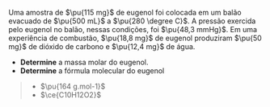 Uma amostra de $\pu{115 mg}$ de eugenol foi colocada em um balão evacuado de $\pu{500 mL}$ a $\pu{280 \degree C}$. A pressão exercida pelo  eugenol no balão, nessas condições, foi $\pu{48,3 mmHg}$. Em uma experiência de combustão, $\pu{18,8 mg}$ de eugenol produziram $\pu{50 mg}$ de  dióxido de carbono e $\pu{12,4 mg}$ de água. 

- **Determine** a massa molar do eugenol.
- **Determine** a fórmula molecular do eugenol

> - $\pu{164 g.mol-1}$
> - $\ce{C10H12O2}$

